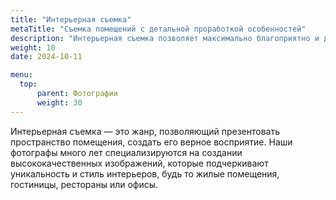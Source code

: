 ```yaml
---
title: "Интерьерная съемка"
metaTitle: "Съемка помещений с детальной проработкой особенностей"
description: "Интерьерная съемка позволяет максимально благоприятно и детально представить помещение, отразив его особенности и преимущества"
weight: 10
date: 2024-10-11

menu:
  top:
      parent: Фотографии
      weight: 30
---
```


Интерьерная съемка — это жанр, позволяющий презентовать пространство помещения, создать его верное восприятие. Наши фотографы много лет специализируются на создании высококачественных изображений, которые подчеркивают уникальность и стиль интерьеров, будь то жилые помещения, гостиницы, рестораны или офисы.

